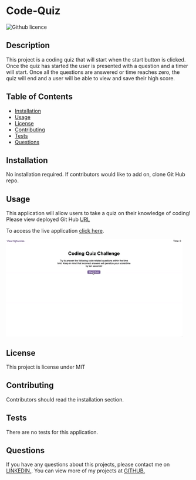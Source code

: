# Code-Quiz


![Github licence](http://img.shields.io/badge/license-MIT-blue.svg)


## Description 
This project is a coding quiz that will start when the start button is clicked. Once the quiz has started the user is presented with a question and a timer will start. Once all the questions are answered or time reaches zero, the quiz will end and a user will be able to view and save their high score.

## Table of Contents
* [Installation](#installation)
* [Usage](#usage)
* [License](#license)
* [Contributing](#contributing)
* [Tests](#tests)
* [Questions](#questions)

## Installation 
No installation required. If contributors would like to add on, clone Git Hub repo. 

## Usage 
This application will allow users to take a quiz on their knowledge of coding!<br>
Please view deployed Git Hub [URL](https://github.com/mandy2324/Code-Quiz.git)

To access the live application [click here](https://mandy2324.github.io/Code-Quiz/).


![A user clicks through an interactive coding quiz, then enters initials to save the high score before resetting and starting over.](.//Assets/image/demo.gif)


## License 
This project is license under MIT

## Contributing 
Contributors should read the installation section. 

## Tests
There are no tests for this application. 

## Questions
If you have any questions about this projects, please contact me on  [ LINKEDIN.](https://www.linkedin.com/in/m23saini). You can view more of my projects at  [ GITHUB.](https://github.com/mandy2324)

